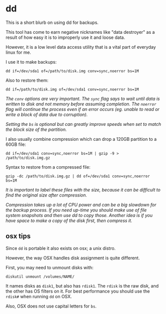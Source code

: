 
# dd

This is a short blurb on using dd for backups.

This tool has come to earn negative nicknames like "data destroyer" as a result of how easy it is to improperly use it and loose data.

However, it is a low level data access utility that is a vital part of everyday linux for me.


I use it to make backups:

    dd if=/dev/sda1 of=/path/to/disk.img conv=sync,noerror bs=1M

Also to restore them:

    dd if=/path/to/disk.img of=/dev/sda1 conv=sync,noerror bs=1M

_The `conv` options are very important.  The `sync` flag says to wait until data is written to disk and not memory before assuming completion.  The `noerror` flag will continue the process even if an error occurs (eg. unable to read or write a block of data due to corruption)._

_Setting the `bs` is optional but can greatly improve speeds when set to match the block size of the partition._


I also usually combine compression which can drop a 120GB partition to a 60GB file:

    dd if=/dev/sda1 conv=sync,noerror bs=1M | gzip -9 > /path/to/disk.img.gz

Syntax to restore from a compressed file:

    gzip -dc /path/to/disk.img.gz | dd of=/dev/sda1 conv=sync,noerror bs=1M

_It is important to label these files with the size, because it can be difficult to find the original size after compression._

_Compression takes up a lot of CPU power and can be a big slowdown for the backup process.  If you need up-time you should make use of file system snapshots and then use dd to copy those.  Another idea is if you have space to make a copy of the disk first, then compress it._


## osx tips

Since `dd` is portable it also exists on osx; a unix distro.

However, the way OSX handles disk assignment is quite different.

First, you may need to unmount disks with:

    diskutil unmount /volumes/NAME/

It names disks as `disk1`, but also has `rdisk1`.  The `rdisk` is the raw disk, and the other has OS filters on it.  For best performance you should use the `rdisk#` when running `dd` on OSX.

Also, OSX does not use capital letters for `bs`.
